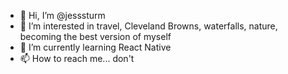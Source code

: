 - 👋 Hi, I’m @jesssturm
- 👀 I’m interested in travel, Cleveland Browns, waterfalls, nature, becoming the best version of myself
- 🌱 I’m currently learning React Native
- 📫 How to reach me... don't

<!---
jesssturm/jesssturm is a ✨ special ✨ repository because its `README.md` (this file) appears on your GitHub profile.
You can click the Preview link to take a look at your changes.
--->
